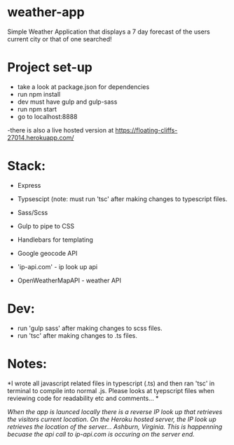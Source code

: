 # weather-app
Simple Weather Application that displays a 7 day forecast of the users current city or that of one searched!

# Project set-up
- take a look at package.json for dependencies
- run npm install
- dev must have gulp and gulp-sass
- run npm start
- go to localhost:8888

-there is also a live hosted version at https://floating-cliffs-27014.herokuapp.com/

# Stack:
- Express
- Typsescipt (note: must run 'tsc' after making changes to typescript files. 
- Sass/Scss
- Gulp to pipe to CSS
- Handlebars for templating

- Google geocode API
- 'ip-api.com' - ip look up api
- OpenWeatherMapAPI - weather API

# Dev: 
- run 'gulp sass' after making changes to scss files.
- run 'tsc' after making changes to .ts files.

# Notes: 

*I wrote all javascript related files in typescript (.ts) and then ran 'tsc' in terminal to compile into normal .js. Please looks at tyepscript files when reviewing code for readability etc and comments... *

*When the app is launced locally there is a reverse IP look up that retrieves the visitors current location. 
On the Heroku hosted server, the IP look up retrieves the location of the server... Ashburn, Virginia. This is happenning becuase the api call to ip-api.com is occuring on the server end.*

